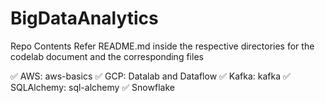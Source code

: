 # BigDataAnalytics

Repo Contents
Refer README.md inside the respective directories for the codelab document and the corresponding files

✅ AWS: aws-basics
✅ GCP: Datalab and Dataflow
✅ Kafka: kafka
✅ SQLAlchemy: sql-alchemy
✅ Snowflake
